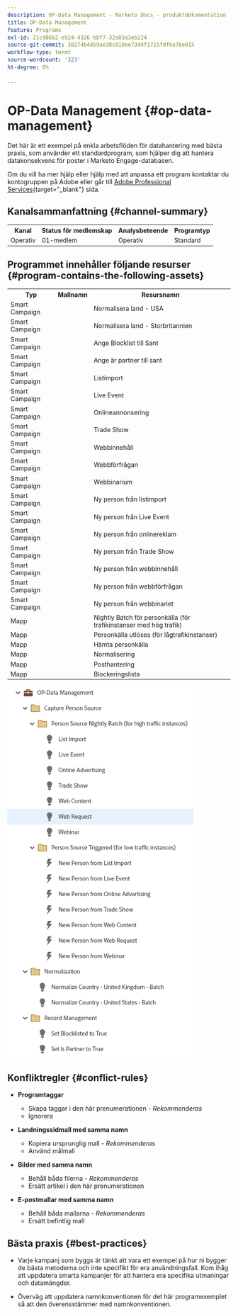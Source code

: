 ```yaml
---
description: OP-Data Management - Marketo Docs - produktdokumentation
title: OP-Data Management
feature: Programs
exl-id: 21cd86b2-e924-4326-bbf7-32a03a3eb224
source-git-commit: 38274b4859ae38c018ee73d4f1715fdf6a78e815
workflow-type: tm+mt
source-wordcount: '323'
ht-degree: 0%

---
```


# OP-Data Management {#op-data-management}

Det här är ett exempel på enkla arbetsflöden för datahantering med bästa praxis, som använder ett standardprogram, som hjälper dig att hantera datakonsekvens för poster i Marketo Engage-databasen.

Om du vill ha mer hjälp eller hjälp med att anpassa ett program kontaktar du kontogruppen på Adobe eller går till [Adobe Professional Services](https://business.adobe.com/customers/consulting-services/main.html){target="_blank"} sida.

## Kanalsammanfattning {#channel-summary}

<table style="table-layout:auto"> 
 <tbody> 
  <tr> 
   <th>Kanal</th> 
   <th>Status för medlemskap</th>
   <th>Analysbeteende</th>
   <th>Programtyp</th>
  </tr> 
  <tr> 
   <td>Operativ</td> 
   <td>01-medlem</td>
   <td>Operativ</td>
   <td>Standard</td>
  </tr>
 </tbody> 
</table>

## Programmet innehåller följande resurser {#program-contains-the-following-assets}

<table style="table-layout:auto"> 
 <tbody> 
  <tr> 
   <th>Typ</th> 
   <th>Mallnamn</th>
   <th>Resursnamn</th>
  </tr>
  <tr> 
   <td>Smart Campaign</td> 
   <td> </td>
   <td>Normalisera land - USA</td>
  </tr>
  <tr> 
   <td>Smart Campaign</td> 
   <td> </td>
   <td>Normalisera land - Storbritannien</td>
  </tr>
  <tr> 
   <td>Smart Campaign</td> 
   <td> </td>
   <td>Ange Blocklist till Sant</td>
  </tr>
  <tr> 
   <td>Smart Campaign</td> 
   <td> </td>
   <td>Ange är partner till sant</td>
  </tr>
  <tr> 
   <td>Smart Campaign</td> 
   <td> </td>
   <td>Listimport</td>
  </tr>
  <tr> 
   <td>Smart Campaign</td> 
   <td> </td>
   <td>Live Event</td>
  </tr>
  <tr> 
   <td>Smart Campaign</td> 
   <td> </td>
   <td>Onlineannonsering</td>
  </tr>
  <tr> 
   <td>Smart Campaign</td> 
   <td> </td>
   <td>Trade Show</td>
  </tr>
  <tr> 
   <td>Smart Campaign</td> 
   <td> </td>
   <td>Webbinnehåll</td>
  </tr>
  <tr> 
   <td>Smart Campaign</td> 
   <td> </td>
   <td>Webbförfrågan</td>
  </tr>
  <tr> 
   <td>Smart Campaign</td> 
   <td> </td>
   <td>Webbinarium</td>
  </tr>
  <tr> 
   <td>Smart Campaign</td> 
   <td> </td>
   <td>Ny person från listimport</td>
  </tr>
  <tr> 
   <td>Smart Campaign</td> 
   <td> </td>
   <td>Ny person från Live Event</td>
  </tr>
  <tr> 
   <td>Smart Campaign</td> 
   <td> </td>
   <td>Ny person från onlinereklam</td>
  </tr>
  <tr> 
   <td>Smart Campaign</td> 
   <td> </td>
   <td>Ny person från Trade Show</td>
  </tr>
   <tr> 
   <td>Smart Campaign</td> 
   <td> </td>
   <td>Ny person från webbinnehåll</td>
  </tr>
   <tr> 
   <td>Smart Campaign</td> 
   <td> </td>
   <td>Ny person från webbförfrågan</td>
  </tr>
   <tr> 
   <td>Smart Campaign</td> 
   <td> </td>
   <td>Ny person från webbinariet</td>
  </tr>
  <tr> 
   <td>Mapp</td> 
   <td> </td>
   <td>Nightly Batch för personkälla (för trafikinstanser med hög trafik)</td>
  </tr>
  <tr> 
   <td>Mapp</td> 
   <td> </td>
   <td>Personkälla utlöses (för lågtrafikinstanser)</td>
  </tr>
  <tr> 
   <td>Mapp</td> 
   <td> </td>
   <td>Hämta personkälla</td>
  </tr>
  <tr> 
   <td>Mapp</td> 
   <td> </td>
   <td>Normalisering</td>
  </tr>
  <tr> 
   <td>Mapp</td> 
   <td> </td>
   <td>Posthantering</td>
  </tr>
  <tr> 
   <td>Mapp</td> 
   <td> </td>
   <td>Blockeringslista</td>
  </tr>
 </tbody> 
</table>

![](assets/op-data-management-1.png)

## Konfliktregler {#conflict-rules}

* **Programtaggar**
   * Skapa taggar i den här prenumerationen - _Rekommenderas_
   * Ignorera

* **Landningssidmall med samma namn**
   * Kopiera ursprunglig mall - _Rekommenderas_
   * Använd målmall

* **Bilder med samma namn**
   * Behåll båda filerna - _Rekommenderas_
   * Ersätt artikel i den här prenumerationen

* **E-postmallar med samma namn**
   * Behåll båda mallarna - _Rekommenderas_
   * Ersätt befintlig mall

## Bästa praxis {#best-practices}

* Varje kampanj som byggs är tänkt att vara ett exempel på hur ni bygger de bästa metoderna och inte specifikt för era användningsfall. Kom ihåg att uppdatera smarta kampanjer för att hantera era specifika utmaningar och datamängder.

* Överväg att uppdatera namnkonventionen för det här programexemplet så att den överensstämmer med namnkonventionen.
